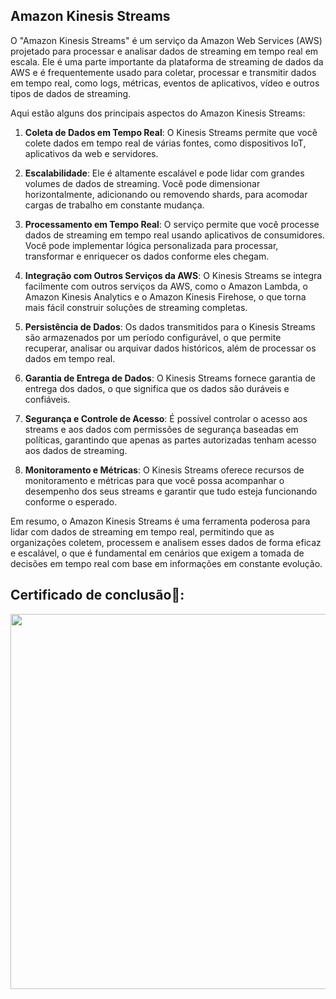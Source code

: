 ## Amazon Kinesis Streams

O "Amazon Kinesis Streams" é um serviço da Amazon Web Services (AWS) projetado para processar e analisar dados de streaming em tempo real em escala. Ele é uma parte importante da plataforma de streaming de dados da AWS e é frequentemente usado para coletar, processar e transmitir dados em tempo real, como logs, métricas, eventos de aplicativos, vídeo e outros tipos de dados de streaming.

Aqui estão alguns dos principais aspectos do Amazon Kinesis Streams:

1. **Coleta de Dados em Tempo Real**: O Kinesis Streams permite que você colete dados em tempo real de várias fontes, como dispositivos IoT, aplicativos da web e servidores.

2. **Escalabilidade**: Ele é altamente escalável e pode lidar com grandes volumes de dados de streaming. Você pode dimensionar horizontalmente, adicionando ou removendo shards, para acomodar cargas de trabalho em constante mudança.

3. **Processamento em Tempo Real**: O serviço permite que você processe dados de streaming em tempo real usando aplicativos de consumidores. Você pode implementar lógica personalizada para processar, transformar e enriquecer os dados conforme eles chegam.

4. **Integração com Outros Serviços da AWS**: O Kinesis Streams se integra facilmente com outros serviços da AWS, como o Amazon Lambda, o Amazon Kinesis Analytics e o Amazon Kinesis Firehose, o que torna mais fácil construir soluções de streaming completas.

5. **Persistência de Dados**: Os dados transmitidos para o Kinesis Streams são armazenados por um período configurável, o que permite recuperar, analisar ou arquivar dados históricos, além de processar os dados em tempo real.

6. **Garantia de Entrega de Dados**: O Kinesis Streams fornece garantia de entrega dos dados, o que significa que os dados são duráveis e confiáveis.

7. **Segurança e Controle de Acesso**: É possível controlar o acesso aos streams e aos dados com permissões de segurança baseadas em políticas, garantindo que apenas as partes autorizadas tenham acesso aos dados de streaming.

8. **Monitoramento e Métricas**: O Kinesis Streams oferece recursos de monitoramento e métricas para que você possa acompanhar o desempenho dos seus streams e garantir que tudo esteja funcionando conforme o esperado.

Em resumo, o Amazon Kinesis Streams é uma ferramenta poderosa para lidar com dados de streaming em tempo real, permitindo que as organizações coletem, processem e analisem esses dados de forma eficaz e escalável, o que é fundamental em cenários que exigem a tomada de decisões em tempo real com base em informações em constante evolução.

## Certificado de conclusão🥇:

<img src="https://github.com/CarlosRyan07/Programa-Bolsas-CompassUOL/blob/main/Sprint_6/Introduction_to_Amazon_Kinesis_Streams/Certificados/Certificado_Introduction_to_Amazon_Kinesis_Streams.png" width="600">